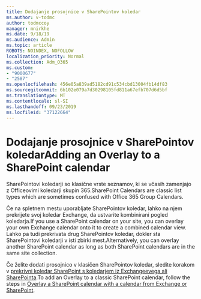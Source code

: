 ```yaml
---
title: Dodajanje prosojnice v SharePointov koledar
ms.author: v-todmc
author: todmccoy
manager: mnirkhe
ms.date: 9/18/19
ms.audience: Admin
ms.topic: article
ROBOTS: NOINDEX, NOFOLLOW
localization_priority: Normal
ms.collection: Adm_O365
ms.custom:
- "9000677"
- "2587"
ms.openlocfilehash: 456e05a839ad5182cd91c534cbd13004fb14df83
ms.sourcegitcommit: 6b102e079a7d30298105fd811a67efb707d6d5bf
ms.translationtype: MT
ms.contentlocale: sl-SI
ms.lasthandoff: 09/23/2019
ms.locfileid: "37122664"
---
```

# <a name="adding-an-overlay-to-a-sharepoint-calendar"></a><span data-ttu-id="54096-102">Dodajanje prosojnice v SharePointov koledar</span><span class="sxs-lookup"><span data-stu-id="54096-102">Adding an Overlay to a SharePoint calendar</span></span>

<span data-ttu-id="54096-103">SharePointovi koledarji so klasične vrste seznamov, ki se včasih zamenjajo z Officeovimi koledarji skupin 365.</span><span class="sxs-lookup"><span data-stu-id="54096-103">SharePoint Calendars are classic list types which are sometimes confused with Office 365 Group Calendars.</span></span>
 
<span data-ttu-id="54096-104">Če na spletnem mestu uporabljate SharePointov koledar, lahko na njem prekrijete svoj koledar Exchange, da ustvarite kombinirani pogled koledarja.</span><span class="sxs-lookup"><span data-stu-id="54096-104">If you use a SharePoint calendar on your site, you can overlay your own Exchange calendar onto it to create a combined calendar view.</span></span> <span data-ttu-id="54096-105">Lahko pa tudi prekrivata drug SharePointov koledar, dokler sta SharePointovi koledarji v isti zbirki mest.</span><span class="sxs-lookup"><span data-stu-id="54096-105">Alternatively, you can overlay another SharePoint calendar as long as both SharePoint calendars are in the same site collection.</span></span>
 
<span data-ttu-id="54096-106">Če želite dodati prosojnico v klasičen SharePointov koledar, sledite korakom v [prekrivni koledar SharePoint s koledarjem iz Exchangeevega ali SharePointa](https://support.office.com/article/Overlay-a-SharePoint-calendar-with-a-calendar-from-Exchange-or-SharePoint-4CAEBE59-3994-4A94-9322-B31ABB8A5E9A).</span><span class="sxs-lookup"><span data-stu-id="54096-106">To add an Overlay to a classic SharePoint calendar, follow the steps in [Overlay a SharePoint calendar with a calendar from Exchange or SharePoint](https://support.office.com/article/Overlay-a-SharePoint-calendar-with-a-calendar-from-Exchange-or-SharePoint-4CAEBE59-3994-4A94-9322-B31ABB8A5E9A).</span></span>
